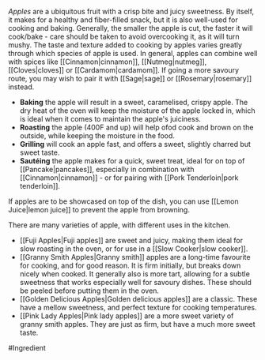 *Apples* are a ubiquitous fruit with a crisp bite and juicy sweetness. By itself, it makes for a healthy and fiber-filled snack, but it is also well-used for cooking and baking. 
Generally, the smaller the apple is cut, the faster it will cook/bake - care should be taken to avoid overcooking it, as it will turn mushy. The taste and texture added to cooking by apples varies greatly through which species of apple is used.
In general, apples can combine well with spices like [[Cinnamon|cinnamon]], [[Nutmeg|nutmeg]], [[Cloves|cloves]] or [[Cardamom|cardamom]]. If going a more savoury route, you may wish to pair it with [[Sage|sage]] or [[Rosemary|rosemary]] instead.

- **Baking** the apple will result in a sweet, caramelised, crispy apple. The dry heat of the oven will keep the moisture of the apple locked in, which is ideal when it comes to maintain the apple's juiciness.
- **Roasting** the apple (400F and up) will help ofod cook and brown on the outside, while keeping the moisture in the food.
- **Grilling** will cook an apple fast, and offers a sweet, slightly charred but sweet taste.
- **Sautéing** the apple makes for a quick, sweet treat, ideal for on top of [[Pancake|pancakes]], especially in combination with [[Cinnamon|cinnamon]] - or for pairing with [[Pork Tenderloin|pork tenderloin]].

If apples are to be showcased on top of the dish, you can use [[Lemon Juice|lemon juice]] to prevent the apple from browning.

There are many varieties of apple, with different uses in the kitchen.
- [[Fuji Apples|Fuji apples]] are sweet and juicy, making them ideal for slow roasting in the oven, or for use in a [[Slow Cooker|slow cooker]].
- [[Granny Smith Apples|Granny smith]] apples are a long-time favourite for cooking, and for good reason. It is firm initially, but breaks down nicely when cooked. It generally also is more tart, allowing for a subtle sweetness that works especially well for savoury dishes. These should be peeled before putting them in the oven.
- [[Golden Delicious Apples|Golden delicious apples]] are a classic. These have a mellow sweetness, and perfect texture for cooking temperatures.
- [[Pink Lady Apples|Pink lady apples]] are a more sweet variety of granny smith apples. They are just as firm, but have a much more sweet taste.

#Ingredient 